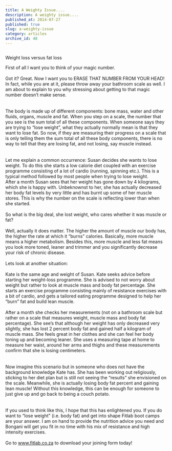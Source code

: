 ```yaml
---
title: A Weighty Issue....
description: A weighty issue....
published_at: 2014-07-27
published: true
slug: a-weighty-issue
category: articles
archive_id: 48
---
```


<div><img src="/assets/images/articles/weight_loss_versus_fat_loss.jpg" alt=""><p class="caption">Weight loss versus fat loss</p>First of all I want you to think of your magic number. <br><br>
Got it? Great. Now I want you to ERASE THAT NUMBER FROM YOUR HEAD! In fact, while you are at it, please throw away your bathroom scale as well. I am about to explain to you why stressing about getting to that magic number doesn’t make sense.<br><br><br>
The body is made up of different components: bone mass, water and other fluids, organs, muscle and fat. When you step on a scale, the number that you see is the sum total of all these components. When someone says they are trying to “lose weight”, what they actually normally mean is that they want to lose fat. So now, if they are measuring their progress on a scale that is only telling them the sum total of all these body components, there is no way to tell that they are losing fat, and not losing, say muscle instead.  <br><br><br>
Let me explain a common occurrence: Susan decides she wants to lose weight. To do this she starts a low calorie diet coupled with an exercise programme consisting of a lot of cardio (running, spinning etc.). This is a typical method followed by most people when trying to lose weight.<br>
After a month Susan sees that her weight has gone down by 4 kilograms, which she is happy with. Unbeknownst to her, she has actually decreased her body fat levels by very little and has burnt up some of her muscle stores. This is why the number on the scale is reflecting lower than when she started. <br><br>
So what is the big deal, she lost weight, who cares whether it was muscle or fat?<br><br>
Well, actually it does matter. The higher the amount of muscle our body has, the higher the rate at which it “burns” calories. Basically, more muscle means a higher metabolism. Besides this, more muscle and less fat means you look more toned, leaner and trimmer and you significantly decrease your risk of chronic disease.<br><br>
Lets look at another situation: <br><br>
Kate is the same age and weight of Susan. Kate seeks advice before starting her weight-loss programme. She is advised to not worry about weight but rather to look at muscle mass and body fat percentage. She starts an exercise programme consisting mainly of resistance exercises with a bit of cardio, and gets a tailored eating programme designed to help her “burn” fat and build lean muscle.<br><br>
After a month she checks her measurements (not on a bathroom scale but rather on a scale that measures weight, muscle mass and body fat percentage). She see’s that although her weight has only decreased very slightly, she has lost 2 percent body fat and gained half a kilogram of muscle mass. She feels great in her clothes and she can feel her body toning up and becoming leaner. She uses a measuring tape at home to measure her waist, around her arms and thighs and these measurements confirm that she is losing centimeters.<br><br><br>
Now imagine this scenario but in someone who does not have the background knowledge Kate has. She has been working out religiously, sticking to her diet plan but is still not seeing the “results” she envisioned on the scale. Meanwhile, she is actually losing body fat percent and gaining lean muscle! Without this knowledge, this can be enough for someone to just give up and go back to being a couch potato.<br><br><br>
If you used to think like this, I hope that this has enlightened you. If you do want to “lose weight” (i.e. body fat) and get into shape Fitlab boot camps are your answer. I am on hand to provide the nutrition advice you need and Bongani will get you fit in no time with his mix of resistance and high intensity exercises. <br><br>
Go to <a href="http://www.fitlab.co.za">www.fitlab.co.za</a> to download your joining form today!</div>